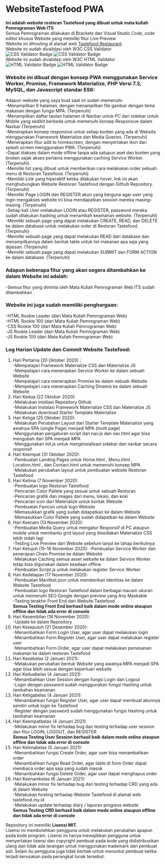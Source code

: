 # WebsiteTastefood PWA
**Ini adalah website restoran Tastefood yang dibuat untuk mata kuliah Pemrograman Web ITS**    
Semua Pemrograman dilakukan di Brackets dan Visual Studio Code, code editor khusus Website yang memiliki fitur Live Preview   
Website ini dihosting di alamat web [Tastefood Restaurant](http://tastefood.my.id/).    
Website ini sudah divalidasi oleh W3C CSS Validator     
![CSS Validator Badge](http://jigsaw.w3.org/css-validator/images/vcss) ![CSS Validator Badge](http://jigsaw.w3.org/css-validator/images/vcss-blue)     
Website ini sudah divalidasi oleh W3C HTML Validator     
![HTML Validator Badge](https://www.w3.org/Icons/valid-html401) ![HTML Validator Badge](https://www.w3.org/Icons/valid-html401-blue) 

### Website ini dibuat dengan konsep PWA menggunakan Service Worker, Promise, Framework Materialize, PHP Versi 7.3, MySQL, dan Javascript standar ES6:  
Adapun website yang saya buat saat ini sudah memenuhi:  
-Menampilkan 9 halaman, dengan menampilkan file gambar dengan tema makanan dengan fungsi MPA. (Terpenuhi)  
-Menampilkan daftar tautan halaman di Navbar untuk PC dan sidebar untuk Mobile yang sedikit berbeda untuk memenuhi konsep Responsive dalam Navbar (Terpenuhi)  
-Menerapkan konsep responsive untuk setiap konten yang ada di Website menggunakan Framework Materialize dan Media Queries. (Terpenuhi)    
-Menerapkan fitur add to homescreen, dengan menyertakan ikon dan splash screen menggunakan PWA. (Terpenuhi)    
-Dapat diakses dalam mode offline tanpa ada satupun aset dan konten yang broken sejak akses pertama menggunakan caching Service Worker. (Terpenuhi)  
-Memiliki list yang dibuat untuk memberikan cara melakukan order sebuah menu di Restoran Tastefood. (Terpenuhi)    
-Memiliki Link yang hiperaktif ketika dilakukan hover, link ini akan menghubungkan Website Restoran Tastefood dengan Github Repository. (Terpenuhi)    
-Memiliki Page LOGIN dan REGISTER akun yang berguna agar user yang ingin mengakses website ini bisa mendapatkan session mereka masing-masing. (Terpenuhi)    
-Setiap kali User melakukan LOGIN atau REGISTER, password mereka sudah dilakukan hashing untuk menambah keamanan website. (Terpenuhi)   
-Memiliki sebuah page yang dapat melakukan CREATE, READ, dan DELETE ke dalam database untuk melakukan order di Restoran Tastefood. (Terpenuhi)      
-Memiliki sebuah page yang dapat melakukan READ dari database dan menampilkannya dalam bentuk table untuk list makanan apa saja yang dipesan. (Terpenuhi)   
-Memiliki sebuah page yang dapat melakukan SUBMIT dan FORM ACTION ke dalam database. (Terpenuhi)   

### Adapun beberapa fitur yang akan segera ditambahkan ke dalam Website ini adalah:    
-Semua fitur yang diminta oleh Mata Kuliah Pemrograman Web ITS sudah ditambahkan 

### Website ini juga sudah memiliki penghargaan:  
-HTML Rookie Leader (dari Mata Kuliah Pemrograman Web)    
-HTML Rookie 100 (dari Mata Kuliah Pemrograman Web)      
-CSS Rookie 100 (dari Mata Kuliah Pemrograman Web)    
-JS Rookie Leader (dari Mata Kuliah Pemrograman Web)  
-JS Rookie 100 (dari Mata Kuliah Pemrograman Web)  

### Log Harian Update dan Commit Website Tastefood:  
1. Hari Pertama (20 Oktober 2020) :        
-Mempelajari Framework Materialize CSS dan Materialize JS  
-Mempelajari cara menerapkan Service Worker ke dalam sebuah Website  
-Mempelajari cara menerapkan Promise ke dalam sebuah Website  
-Mempelajari cara menerapkan Caching Dinamis ke dalam sebuah Website  
2. Hari Kedua (22 Oktober 2020):  
-Melakukan inisiliasi Repository Github  
-Melakukan Instalasi Framework Materialize CSS dan Materialize JS  
-Melakukan download Starter Template Materialize  
3. Hari Ketiga (25 Oktober 2020):  
-Melakukan Perubahan Layout dari Starter Template Materialize yang awalnya SPA (single Page) menjadi MPA (multi page)          
-Menggunakan pengaturan script dari nav.js dan nav.html agar bisa mengubah dari SPA menjadi MPA     
-Menggunakan init.js untuk menginisialisasi sidebar dan navbar secara responsif
4. Hari Keempat (31 Oktober 2020):   
-Pembuatan Landing Pages untuk Home.html , Menu.html , Location.html , dan Contact.html untuk memenuhi konsep MPA   
-Melakukan perubahan layout untuk pembuatan website Restoran Tastefood    
5. Hari Kelima (7 November 2020):   
-Pembuatan logo Restoran Tastefood  
-Pencarian Color Pallete yang sesuai untuk sebuah Restoran    
-Pencarian grafik dan images dari menu, lokasi, dan koki    
-Pencarian icon dari Materialize untuk kontak Website    
-Pembuatan Favicon untuk logo Website    
-Memasukkan grafik yang sudah didapatkan ke dalam Website    
-Memasukkan Color Pallete yang sudah didapatkan ke dalam Website   
6. Hari Keenam (13 November 2020):    
-Pembuatan Media Query untuk mengatur Responsif di PC ataupun mobile untuk membantu grid layout yang disediakan Materialize CSS lebih indah lagi  
-Testing Live Preview dari Website sebelum lanjut ke tahap berikutnya    
7. Hari Ketujuh (15-16 November 2020):
-Pembuatan Service Worker dan penerapan Chain Promise ke dalam Website    
-Melakukan Caching semua asset website ke dalam Service Worker tetap bisa digunakan dalam keadaan offline    
-Pembuatan Script.js untuk melakukan register Service Worker  
8. Hari Kedelapan (17 November 2020):  
-Pembuatan Manifest.json untuk memberikan identitas ke dalam Website Tastefood  
-Pembuatan logo Restoran Tastefood dalam berbagai macam ukuran untuk memenuhi SEO Google dengan preview yang Any Maskable  
-Testing terakhir Front End dari Website Tastefood  
**Semua Testing Front End berhasil baik dalam mode online ataupun offline dan tidak ada error di console**    
9. Hari Kesembilan (18 November 2020):  
-Update ke dalam Repository   
10. Hari Kesepuluh (21 Desember 2020):  
-Menambahkan Form Login User, agar user dapat melakukan login    
-Menambahkan Form Register User, agar user dapat melakukan register user     
-Menambahkan Form Order, agar user dapat melakukan pemesanan makanan ke dalam restoran Tastefood      
11. Hari Kesebelas (2 Januari 2021):   
-Melakukan perubahan bentuk Website yang awalnya MPA menjadi SPA agar bisa lebih sesuai dengan keperluan website    
12. Hari Keduabelas (4 Januari 2021):    
-Menambahkan User Session dengan fungsi Login dan Logout    
-Login dengan password sudah menggunakan fungsi Hashing untuk tambahan keamanan     
13. Hari Ketigabelas (4 Januari 2021):  
-Menambahkan fungsi Register User, agar user dapat membuat akunnya sendiri untuk login ke Tastefood      
-Register dengan password sudah menggunakan fungsi Hashing untuk tambahan keamanan      
14. Hari Keempatbelas (4 Januari 2021):    
-Melakukan minor fix terhadap bug dan testing terhadap user session dan fitur LOGIN, LOGOUT, dan REGISTER    
**Semua Testing User Session berhasil baik dalam mode online ataupun offline dan tidak ada error di console**    
15. Hari Kelimabelas (5 Januari 2021):    
-Menambahkan fungsi Create Order, agar user bisa menambahkan order   
-Menambahkan fungsi Read Order, agar table di form Order dapat membaca order apa saja yang sudah masuk    
-Menambahkan fungsi Delete Order, agar user dapat menghapus order
16. Hari Keenambelas (6 Januari 2021):  
-Melakukan minor fix terhadap bug dan testing terhadap CRD yang ada di dalam Website     
-Melakukan hosting terhadap Website Tastefood di alamat web tastefood.my.id   
-Melakukan update terhadap diary / laporan progress website    
**Semua Testing CRD berhasil baik dalam mode online ataupun offline dan tidak ada error di console**

Repository ini memiliki **Lisensi MIT.**      
Lisensi ini membolehkan pengguna untuk melakukan perubahan apapun pada kode program. Lisensi ini hanya mewajibkan pengguna untuk menyertakan lisensi dan copyright pembuat pada kode yang didistribusikan ulang dan tidak ada larangan untuk menggunakan trademark dari pembuat asli. Selain itu pengguna juga tidak berhak untuk menuntut pembuat ketika terjadi kerusakan pada perangkat lunak tersebut.

